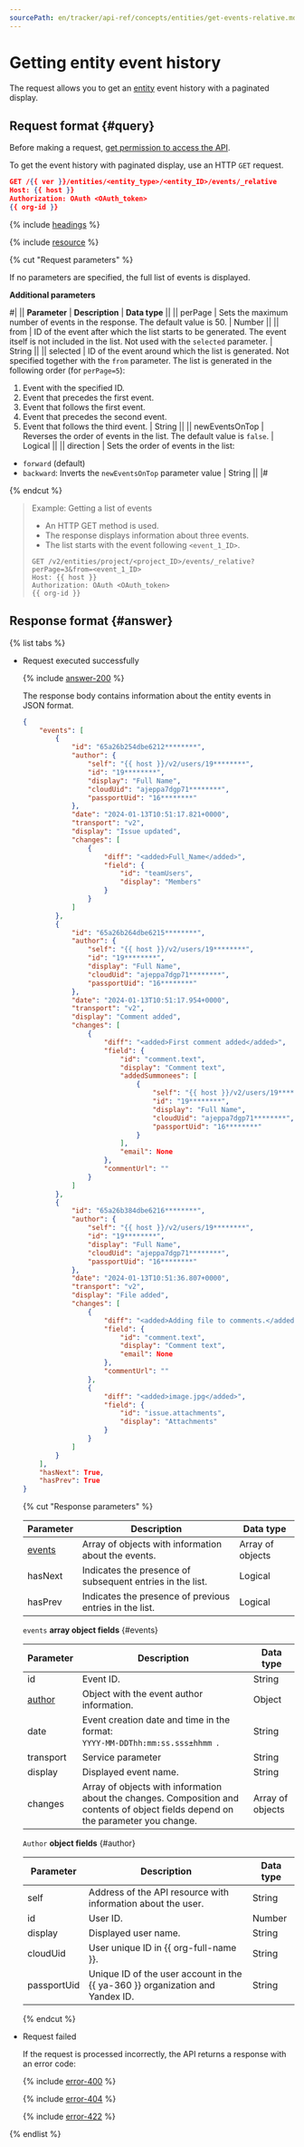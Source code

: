 ```yaml
---
sourcePath: en/tracker/api-ref/concepts/entities/get-events-relative.md
---
```

# Getting entity event history

The request allows you to get an [entity](./about-entities.md) event history with a paginated display.

## Request format {#query}

Before making a request, [get permission to access the API](../access.md).

To get the event history with paginated display, use an HTTP `GET` request.

```json
GET /{{ ver }}/entities/<entity_type>/<entity_ID>/events/_relative
Host: {{ host }}
Authorization: OAuth <OAuth_token>
{{ org-id }}
```

{% include [headings](../../../_includes/tracker/api/headings.md) %}

{% include [resource](../../../_includes/tracker/api/resource-entity.md) %}

{% cut "Request parameters" %}

If no parameters are specified, the full list of events is displayed.

**Additional parameters**

#|
|| **Parameter** | **Description** | **Data type** ||
|| perPage | Sets the maximum number of events in the response. The default value is 50. | Number ||
|| from | ID of the event after which the list starts to be generated. The event itself is not included in the list. Not used with the `selected` parameter. | String ||
|| selected | ID of the event around which the list is generated. Not specified together with the `from` parameter. The list is generated in the following order (for `perPage=5`):
1. Event with the specified ID.
2. Event that precedes the first event.
3. Event that follows the first event.
4. Event that precedes the second event.
5. Event that follows the third event. | String ||
|| newEventsOnTop | Reverses the order of events in the list. The default value is `false`. | Logical ||
|| direction | Sets the order of events in the list:
* `forward` (default)
* `backward`: Inverts the `newEventsOnTop` parameter value | String ||
|#

{% endcut %}

> Example: Getting a list of events
>
> - An HTTP GET method is used.
> - The response displays information about three events.
> - The list starts with the event following `<event_1_ID>`.
>
> ```
> GET /v2/entities/project/<project_ID>/events/_relative?perPage=3&from=<event_1_ID>
> Host: {{ host }}
> Authorization: OAuth <OAuth_token>
> {{ org-id }}
> ```

## Response format {#answer}

{% list tabs %}

- Request executed successfully

   {% include [answer-200](../../../_includes/tracker/api/answer-200.md) %}

   The response body contains information about the entity events in JSON format.

   ```json
   {
       "events": [
           {
               "id": "65a26b254dbe6212********",
               "author": {
                   "self": "{{ host }}/v2/users/19********",
                   "id": "19********",
                   "display": "Full Name",
                   "cloudUid": "ajeppa7dgp71********",
                   "passportUid": "16********"
               },
               "date": "2024-01-13T10:51:17.821+0000",
               "transport": "v2",
               "display": "Issue updated",
               "changes": [
                   {
                       "diff": "<added>Full_Name</added>",
                       "field": {
                           "id": "teamUsers",
                           "display": "Members"
                       }
                   }
               ]
           },
           {
               "id": "65a26b264dbe6215********",
               "author": {
                   "self": "{{ host }}/v2/users/19********",
                   "id": "19********",
                   "display": "Full Name",
                   "cloudUid": "ajeppa7dgp71********",
                   "passportUid": "16********"
               },
               "date": "2024-01-13T10:51:17.954+0000",
               "transport": "v2",
               "display": "Comment added",
               "changes": [
                   {
                       "diff": "<added>First comment added</added>",
                       "field": {
                           "id": "comment.text",
                           "display": "Comment text",
                           "addedSummonees": [
                               {
                                   "self": "{{ host }}/v2/users/19********",
                                   "id": "19********",
                                   "display": "Full Name",
                                   "cloudUid": "ajeppa7dgp71********",
                                   "passportUid": "16********"
                               }
                           ],
                           "email": None
                       },
                       "commentUrl": ""
                   }
               ]
           },
           {
               "id": "65a26b384dbe6216********",  
               "author": {
                   "self": "{{ host }}/v2/users/19********",
                   "id": "19********",
                   "display": "Full Name",
                   "cloudUid": "ajeppa7dgp71********",
                   "passportUid": "16********"
               },
               "date": "2024-01-13T10:51:36.807+0000",
               "transport": "v2",
               "display": "File added",
               "changes": [
                   {
                       "diff": "<added>Adding file to comments.</added>",
                       "field": {
                           "id": "comment.text",
                           "display": "Comment text",
                           "email": None
                       },
                       "commentUrl": ""
                   },
                   {
                       "diff": "<added>image.jpg</added>",
                       "field": {
                           "id": "issue.attachments",
                           "display": "Attachments"
                       }
                   }
               ]
           }
       ],
       "hasNext": True,
       "hasPrev": True
   }
   ```

   {% cut "Response parameters" %}

   | Parameter | Description | Data type |
   ----- | ----- | -----
   | [events](#events) | Array of objects with information about the events. | Array of objects |
   | hasNext | Indicates the presence of subsequent entries in the list. | Logical |
   | hasPrev | Indicates the presence of previous entries in the list. | Logical |

   `events` **array object fields** {#events}

   | Parameter | Description | Data type |
   ----- | ----- | -----
   | id | Event ID. | String |
   | [author](#author) | Object with the event author information. | Object |
   | date | Event creation date and time in the format:<br/>```YYYY-MM-DDThh:mm:ss.sss±hhmm ```. | String |
   | transport | Service parameter | String |
   | display | Displayed event name. | String |
   | changes | Array of objects with information about the changes. Composition and contents of object fields depend on the parameter you change. | Array of objects |

   `Author` **object fields** {#author}

   | Parameter | Description | Data type |
   ----- | ----- | -----
   | self | Address of the API resource with information about the user. | String |
   | id | User ID. | Number |
   | display | Displayed user name. | String |
   | cloudUid | User unique ID in {{ org-full-name }}. | String |
   | passportUid | Unique ID of the user account in the {{ ya-360 }} organization and Yandex ID. | String |

   {% endcut %}

- Request failed

   If the request is processed incorrectly, the API returns a response with an error code:

   {% include [error-400](../../../_includes/tracker/api/answer-error-400.md) %}

   {% include [error-404](../../../_includes/tracker/api/answer-error-404.md) %}

   {% include [error-422](../../../_includes/tracker/api/answer-error-422.md) %}

{% endlist %}
